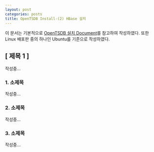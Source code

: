 ```yaml
---
layout: post
categories: posts
title: OpenTSDB Install-(2) HBase 설치
---
```


이 문서는 기본적으로 [OpenTSDB 설치 Document](http://opentsdb.net/docs/build/html/installation.html)를 참고하여 작성하였다. 또한 Linux 배포판 중의 하나인 Ubuntu를 기준으로 작성하였다.

## [ 제목 1 ]
작성중...

### 1. 소제목
작성중...

### 2. 소제목
작성중...

### 3. 소제목
작성중...